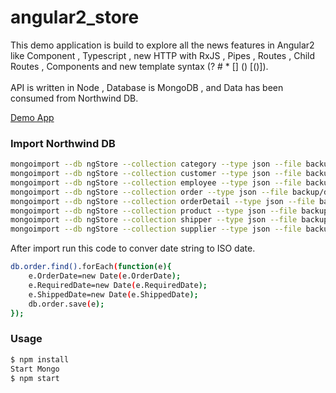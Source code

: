 # angular2_store
This demo application is build to explore all the news features in Angular2 like Component , Typescript , new HTTP with RxJS , Pipes , Routes , Child Routes , Components and new template syntax (?   #   *   []   ()   [()]).
<br><br>
API is written in Node , Database is MongoDB , and Data has been consumed from Northwind DB.

[Demo App]

### Import Northwind DB
```sh
mongoimport --db ngStore --collection category --type json --file backup/dump/category.json
mongoimport --db ngStore --collection customer --type json --file backup/dump/customer.json
mongoimport --db ngStore --collection employee --type json --file backup/dump/employee.json
mongoimport --db ngStore --collection order --type json --file backup/dump/order.json
mongoimport --db ngStore --collection orderDetail --type json --file backup/dump/orderDetail.json
mongoimport --db ngStore --collection product --type json --file backup/dump/product.json
mongoimport --db ngStore --collection shipper --type json --file backup/dump/shipper.json
mongoimport --db ngStore --collection supplier --type json --file backup/dump/supplier.json
```
After import run this code to conver date string to ISO date.
```sh
db.order.find().forEach(function(e){
    e.OrderDate=new Date(e.OrderDate);
    e.RequiredDate=new Date(e.RequiredDate);
    e.ShippedDate=new Date(e.ShippedDate);
    db.order.save(e);
});
```
### Usage

```sh
$ npm install
Start Mongo
$ npm start
```

[Demo App]: <http://demoapp-angular2store.rhcloud.com/client/index.html>